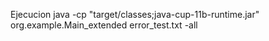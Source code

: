 Ejecucion
java -cp "target/classes;java-cup-11b-runtime.jar" org.example.Main_extended error_test.txt -all
